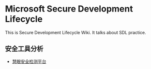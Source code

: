 # Microsoft Secure Development Lifecycle 
This is Secure Development Lifecycle Wiki. It talks about SDL practice.



## 安全工具分析

- [慧眼安全检测平台](./Tools/慧眼工具分析.md)



